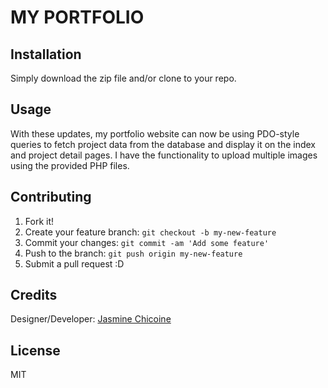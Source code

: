 # MY PORTFOLIO


## Installation
Simply download the zip file and/or clone to your repo. 

## Usage 

With these updates, my portfolio website can now be using PDO-style queries to fetch project data from the database and display it on the index and project detail pages. I have the functionality to upload multiple images using the provided PHP files.


## Contributing
1. Fork it!
2. Create your feature branch: `git checkout -b my-new-feature`
3. Commit your changes: `git commit -am 'Add some feature'`
4. Push to the branch: `git push origin my-new-feature`
5. Submit a pull request :D

## Credits
Designer/Developer: [Jasmine Chicoine](https://github.com/jasminechicoine)


## License
MIT
